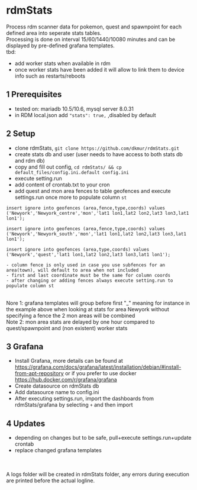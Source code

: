 # rdmStats

Process rdm scanner data for pokemon, quest and spawnpoint for each defined area into seperate stats tables.<BR>
Processing is done on interval 15/60/1440/10080 minutes and can be displayed by pre-defined grafana templates.
<BR>
tbd:
- add worker stats when available in rdm
- once worker stats have been added it will allow to link them to device info such as restarts/reboots

## 1 Prerequisites
- tested on: mariadb 10.5/10.6, mysql server 8.0.31
- in RDM local.json add `"stats": true,` ,disabled by default

## 2 Setup
- clone rdmStats, `git clone https://github.com/dkmur/rdmStats.git`
- create stats db and user (user needs to have access to both stats db and rdm db)
- copy and fill out config, `cd rdmStats/ && cp default_files/config.ini.default config.ini`
- execute setting.run
- add content of crontab.txt to your cron
- add quest and mon area fences to table geofences and execute settings.run once more to populate column `st`
```
insert ignore into geofences (area,fence,type,coords) values
('Newyork','Newyork_centre','mon','lat1 lon1,lat2 lon2,lat3 lon3,lat1 lon1');

insert ignore into geofences (area,fence,type,coords) values
('Newyork','Newyork_south','mon','lat1 lon1,lat2 lon2,lat3 lon3,lat1 lon1');

insert ignore into geofences (area,type,coords) values
('Newyork','quest','lat1 lon1,lat2 lon2,lat3 lon3,lat1 lon1');

- column fence is only used in case you use subfences for an area(town), will default to area when not included
- first and last coordinate must be the same for column coords
- after changing or adding fences always execute setting.run to populate column st
```
<BR>
Nore 1: grafana templates will group before first "_" meaning for instance in the example above when looking at stats for area Newyork without specifying a fence the 2 mon areas will be combined<BR>
Note 2: mon area stats are delayed by one hour compared to quest/spawnpoint and (non existent) worker stats

## 3 Grafana
- Install Grafana, more details can be found at https://grafana.com/docs/grafana/latest/installation/debian/#install-from-apt-repository or if you prefer to use docker <https://hub.docker.com/r/grafana/grafana>
- Create datasource on rdmStats db
- Add datasource name to config.ini
- After executing settings.run, import the dashboards from rdmStats/grafana by selecting ``+`` and then import


## 4 Updates
- depending on changes but to be safe, pull+execute settings.run+update crontab
- replace changed grafana templates
<BR>
<BR>
A logs folder will be created in rdmStats folder, any errors during execution are printed before the actual logline.
